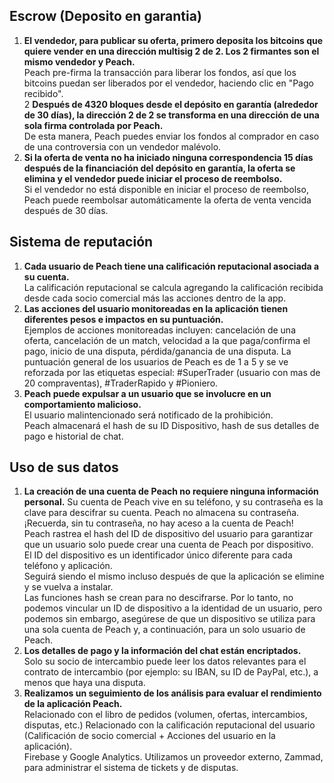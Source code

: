 ## Escrow (Deposito en garantia)
1. **El vendedor, para publicar su oferta, primero deposita los bitcoins que quiere vender en una dirección multisig 2 de 2. Los 2 firmantes son el mismo vendedor y Peach.**  
Peach pre-firma la transacción para liberar los fondos, así que los bitcoins puedan ser liberados por el vendedor, haciendo clic en "Pago recibido".  
2 **Después de 4320 bloques desde el depósito en garantía (alrededor de 30 días), la dirección 2 de 2 se transforma en una dirección de una sola firma controlada por Peach.**  
De esta manera, Peach puedes enviar los fondos al comprador en caso de una controversia con un vendedor malévolo.   
3. **Si la oferta de venta no ha iniciado ninguna correspondencia 15 días después de la financiación del depósito en garantía, la oferta se elimina y el vendedor puede iniciar el proceso de reembolso.**  
Si el vendedor no está disponible en iniciar el proceso de reembolso, Peach puede reembolsar automáticamente la oferta de venta vencida después de 30 días.

## Sistema de reputación
1. **Cada usuario de Peach tiene una calificación reputacional asociada a su cuenta.**  
La calificación reputacional se calcula agregando la calificación recibida desde cada socio comercial más las acciones dentro de la app.  
2. **Las acciones del usuario monitoreadas en la aplicación tienen diferentes pesos e impactos en su puntuación.**  
Ejemplos de acciones monitoreadas incluyen: cancelación de una oferta, cancelación de un match, velocidad a la que paga/confirma el pago, inicio de una disputa, pérdida/ganancia de una disputa. La puntuación general de los usuarios de Peach es de 1 a 5 y se ve reforzada por las etiquetas especial: #SuperTrader (usuario con mas de 20 compraventas), #TraderRapido y #Pioniero.  
3. **Peach puede expulsar a un usuario que se involucre en un comportamiento malicioso.**   
El usuario malintencionado será notificado de la prohibición.  
Peach almacenará el hash de su ID Dispositivo, hash de sus detalles de pago e historial de chat.  

## Uso de sus datos 
1. **La creación de una cuenta de Peach no requiere ninguna información personal.**
Su cuenta de Peach vive en su teléfono, y su contraseña es la clave para descifrar su cuenta. Peach no almacena su contraseña.  
¡Recuerda, sin tu contraseña, no hay aceso a la cuenta de Peach!  
Peach rastrea el hash del ID de dispositivo del usuario para garantizar que un usuario solo puede crear una cuenta de Peach por dispositivo.  
El ID del dispositivo es un identificador único diferente para cada teléfono y aplicación.  
Seguirá siendo el mismo incluso después de que la aplicación se elimine y se vuelva a instalar.  
Las funciones hash se crean para no descifrarse. Por lo tanto, no podemos vincular un ID de dispositivo a la identidad de un usuario, pero podemos sin embargo, asegúrese de que un dispositivo se utiliza para una sola cuenta de Peach y, a continuación, para un solo usuario de Peach.  
2. **Los detalles de pago y la información del chat están encriptados.**  
Solo su socio de intercambio puede leer los datos relevantes para el contrato de intercambio (por ejemplo: su IBAN, su ID de PayPal, etc.), a menos que haya una disputa.  
3. **Realizamos un seguimiento de los análisis para evaluar el rendimiento de la aplicación Peach.**  
Relacionado con el libro de pedidos (volumen, ofertas, intercambios, disputas, etc.)
Relacionado con la calificación reputacional del usuario (Calificación de socio comercial + Acciones del usuario en la aplicación).  
Firebase y Google Analytics. 
Utilizamos un proveedor externo, Zammad, para administrar el sistema de tickets y de disputas.  
